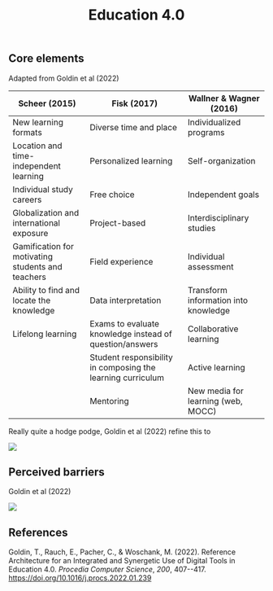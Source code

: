 ﻿---
backlinks:
- title: Concepts
  url: /memex/sense/concepts/concepts.html
title: Education 4.0
---
## Core elements

Adapted from Goldin et al (2022)

| Scheer (2015) | Fisk (2017) |  Wallner & Wagner (2016) |
| --- | --- | --- |
| New learning formats | Diverse time and place | Individualized programs |
| Location and time-independent learning | Personalized learning | Self-organization |
| Individual study careers | Free choice | Independent goals |
| Globalization and international exposure | Project-based |  Interdisciplinary studies |
| Gamification for motivating students and teachers | Field experience | Individual assessment |
| Ability to find and locate the knowledge | Data interpretation | Transform information into knowledge |
| Lifelong learning | Exams to evaluate knowledge instead of question/answers | Collaborative learning | 
| | Student responsibility in composing the learning curriculum | Active learning | 
| | Mentoring | New media for learning (web, MOCC)  |

Really quite a hodge podge, Goldin et al (2022) refine this to 

![](https://djon.es/assets/memex/sense/concepts/images/coreElementsEducation4.png)

## Perceived barriers 

Goldin et al (2022)

![](https://djon.es/assets/memex/sense/concepts/images/barriersEducation4.png)


## References

Goldin, T., Rauch, E., Pacher, C., & Woschank, M. (2022). Reference Architecture for an Integrated and Synergetic Use of Digital Tools in Education 4.0. *Procedia Computer Science*, *200*, 407--417. <https://doi.org/10.1016/j.procs.2022.01.239>